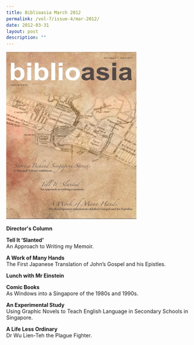 ```yaml
---
title: Biblioasia March 2012
permalink: /vol-7/issue-4/mar-2012/
date: 2012-03-31
layout: post
description: ""
---
```

<img style="width: 350px; height: 450px;" src="/images/vol-7-issue-4/A1.JPG">

**Director's Column**

**Tell It ‘Slanted’**<br>
An Approach to Writing my Memoir. 
 
**A Work of Many Hands**<br>
The First Japanese Translation of John’s Gospel and his Epistles.

**Lunch with Mr Einstein**<br>

**Comic Books**<br>
As Windows into a Singapore of the 1980s and 1990s.

**An Experimental Study**<br>
Using Graphic Novels to Teach English Language in Secondary Schools in Singapore.

**A Life Less Ordinary**<br>
Dr Wu Lien-Teh the Plague Fighter.
